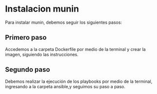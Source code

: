 # Instalacion munin
Para instalar munin, debemos seguir los siguientes pasos:
 
<h2>Primero paso</h2>
Accedemos a la carpeta Dockerfile por medio de la terminal y crear la imagen, siguiendo las instrucciones.

<h2>Segundo paso</h2>
Debemos realizar la ejecución de los playbooks por medio de la terminal, ingresando a la carpeta ansible,y seguimos su paso a paso.
